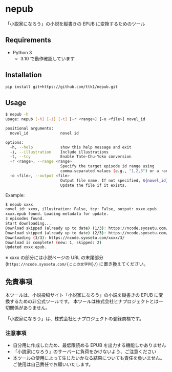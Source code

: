 # nepub

「小説家になろう」の小説を縦書きの EPUB に変換するためのツール

## Requirements

* Python 3
  * 3.10 で動作確認しています

## Installation

```sh
pip install git+https://github.com/ttk1/nepub.git
```

## Usage

```sh
$ nepub -h
usage: nepub [-h] [-i] [-t] [-r <range>] [-o <file>] novel_id

positional arguments:
  novel_id              novel id

options:
  -h, --help            show this help message and exit
  -i, --illustration    Include illustrations
  -t, --tcy             Enable Tate-Chu-Yoko conversion
  -r <range>, --range <range>
                        Specify the target episode id range using
                        comma-separated values (e.g., "1,2,3") or a range notation (e.g., "10-20").
  -o <file>, --output <file>
                        Output file name. If not specified, ${novel_id}.epub is used.
                        Update the file if it exists.
```

Example:

```sh
$ nepub xxxx
novel_id: xxxx, illustration: False, tcy: False, output: xxxx.epub
xxxx.epub found. Loading metadata for update.
3 episodes found.
Start downloading...
Download skipped (already up to date) (1/3): https://ncode.syosetu.com/xxxx/1/
Download skipped (already up to date) (2/3): https://ncode.syosetu.com/xxxx/2/
Downloading (3/3): https://ncode.syosetu.com/xxxx/3/
Download is complete! (new: 1, skipped: 2)
Updated xxxx.epub.
```

※ xxxx の部分には小説ページの URL の末尾部分 (`https://ncode.syosetu.com/{ここの文字列}/`) に置き換えてください。

## 免責事項

本ツールは、小説投稿サイト「小説家になろう」の小説を縦書きの EPUB に変換するための非公式ツールです。
本ツールは株式会社ヒナプロジェクトとは一切関係がありません。

「小説家になろう」は、株式会社ヒナプロジェクトの登録商標です。

### 注意事項

* 自分用に作成したため、最低限読める EPUB を出力する機能しかありません
* 「小説家になろう」のサーバーに負荷をかけないよう、ご注意ください
* 本ツールの使用によって生じたいかなる結果についても責任を負いません。ご使用は自己責任でお願いいたします。
